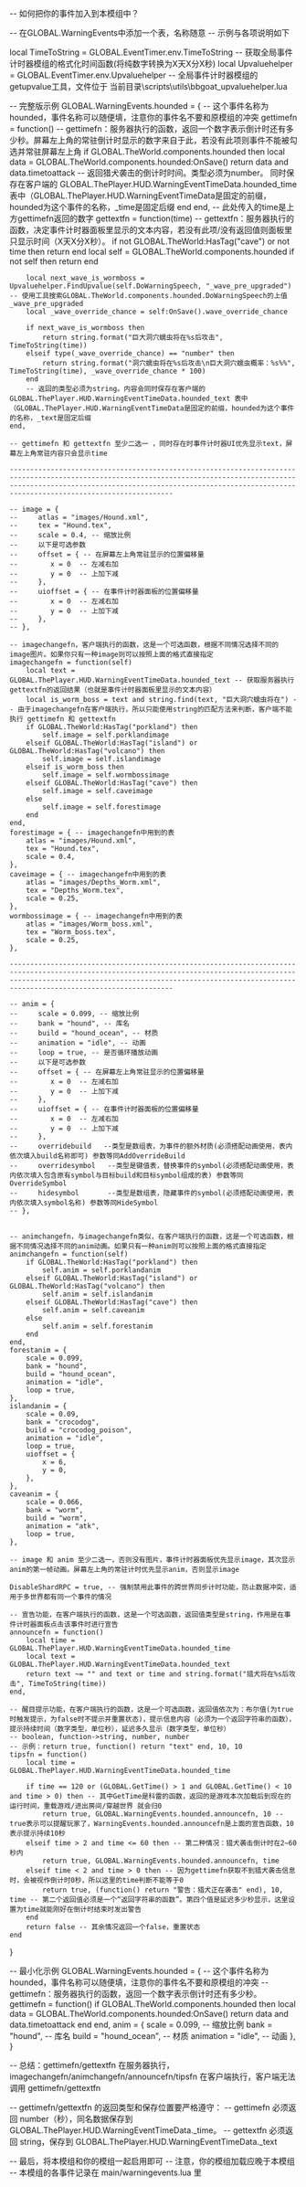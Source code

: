 -- 如何把你的事件加入到本模组中？

-- 在GLOBAL.WarningEvents中添加一个表，名称随意
-- 示例与各项说明如下

local TimeToString = GLOBAL.EventTimer.env.TimeToString -- 获取全局事件计时器模组的格式化时间函数(将纯数字转换为X天X分X秒)
local Upvaluehelper = GLOBAL.EventTimer.env.Upvaluehelper -- 全局事件计时器模组的getupvalue工具，文件位于 当前目录\scripts\utils\bbgoat_upvaluehelper.lua

-- 完整版示例
GLOBAL.WarningEvents.hounded = { -- 这个事件名称为 hounded，事件名称可以随便填，注意你的事件名不要和原模组的冲突
    gettimefn = function() -- gettimefn：服务器执行的函数，返回一个数字表示倒计时还有多少秒。屏幕左上角的常驻倒计时显示的数字来自于此，若没有此项则事件不能被勾选并常驻屏幕左上角
        if GLOBAL.TheWorld.components.hounded then
            local data = GLOBAL.TheWorld.components.hounded:OnSave()
            return data and data.timetoattack -- 返回猎犬袭击的倒计时时间。类型必须为number。 同时保存在客户端的 GLOBAL.ThePlayer.HUD.WarningEventTimeData.hounded_time 表中（GLOBAL.ThePlayer.HUD.WarningEventTimeData是固定的前缀，hounded为这个事件的名称，_time是固定后缀
        end
    end,
             -- 此处传入的time是上方gettimefn返回的数字
    gettextfn = function(time) -- gettextfn：服务器执行的函数，决定事件计时器面板里显示的文本内容，若没有此项/没有返回值则面板里只显示时间（X天X分X秒）。
        if not GLOBAL.TheWorld:HasTag("cave") or not time then return end
        local self = GLOBAL.TheWorld.components.hounded
        if not self then return end

        local next_wave_is_wormboss = Upvaluehelper.FindUpvalue(self.DoWarningSpeech, "_wave_pre_upgraded") -- 使用工具搜索GLOBAL.TheWorld.components.hounded.DoWarningSpeech的上值 _wave_pre_upgraded
        local _wave_override_chance = self:OnSave().wave_override_chance

        if next_wave_is_wormboss then
            return string.format("巨大洞穴蠕虫将在%s后攻击", TimeToString(time))
        elseif type(_wave_override_chance) == "number" then
            return string.format("洞穴蠕虫将在%s后攻击\n巨大洞穴蠕虫概率：%s%%", TimeToString(time), _wave_override_chance * 100)
        end
        -- 返回的类型必须为string。内容会同时保存在客户端的 GLOBAL.ThePlayer.HUD.WarningEventTimeData.hounded_text 表中（GLOBAL.ThePlayer.HUD.WarningEventTimeData是固定的前缀，hounded为这个事件的名称，_text是固定后缀
    end,

    -- gettimefn 和 gettextfn 至少二选一 ，同时存在时事件计时器UI优先显示text，屏幕左上角常驻内容只会显示time

    ----------------------------------------------------------------------------------------------------------------------------------------------------------------------------------------------------------------------------------------------------------

    -- image = {
    --     atlas = "images/Hound.xml",
    --     tex = "Hound.tex",
    --     scale = 0.4, -- 缩放比例
    --     以下是可选参数
    --     offset = { -- 在屏幕左上角常驻显示的位置偏移量
    --        x = 0  -- 左减右加
    --        y = 0  -- 上加下减
    --     },
    --     uioffset = { -- 在事件计时器面板的位置偏移量
    --        x = 0  -- 左减右加
    --        y = 0  -- 上加下减
    --     },
    -- },

    -- imagechangefn，客户端执行的函数，这是一个可选函数，根据不同情况选择不同的image图片。如果你只有一种image则可以按照上面的格式直接指定
    imagechangefn = function(self)
        local text = GLOBAL.ThePlayer.HUD.WarningEventTimeData.hounded_text -- 获取服务器执行gettextfn的返回结果（也就是事件计时器面板里显示的文本内容）
        local is_worm_boss = text and string.find(text, "巨大洞穴蠕虫将在") -- 由于imagechangefn在客户端执行，所以只能使用string的匹配方法来判断，客户端不能执行 gettimefn 和 gettextfn
        if GLOBAL.TheWorld:HasTag("porkland") then
            self.image = self.porklandimage
        elseif GLOBAL.TheWorld:HasTag("island") or GLOBAL.TheWorld:HasTag("volcano") then
            self.image = self.islandimage
        elseif is_worm_boss then
            self.image = self.wormbossimage
        elseif GLOBAL.TheWorld:HasTag("cave") then
            self.image = self.caveimage
        else
            self.image = self.forestimage
        end
    end,
    forestimage = { -- imagechangefn中用到的表
        atlas = "images/Hound.xml",
        tex = "Hound.tex",
        scale = 0.4,
    },
    caveimage = { -- imagechangefn中用到的表
        atlas = "images/Depths_Worm.xml",
        tex = "Depths_Worm.tex",
        scale = 0.25,
    },
    wormbossimage = { -- imagechangefn中用到的表
        atlas = "images/Worm_boss.xml",
        tex = "Worm_boss.tex",
        scale = 0.25,
    },

    ----------------------------------------------------------------------------------------------------------------------------------------------------------------------------------------------------------------------------------------------------------

    -- anim = {
    --     scale = 0.099, -- 缩放比例
    --     bank = "hound", -- 库名
    --     build = "hound_ocean", -- 材质
    --     animation = "idle", -- 动画
    --     loop = true, -- 是否循环播放动画
    --     以下是可选参数
    --     offset = { -- 在屏幕左上角常驻显示的位置偏移量
    --        x = 0  -- 左减右加
    --        y = 0  -- 上加下减
    --     },
    --     uioffset = { -- 在事件计时器面板的位置偏移量
    --        x = 0  -- 左减右加
    --        y = 0  -- 上加下减
    --     },
    --     overridebuild   --类型是数组表，为事件的额外材质(必须搭配动画使用，表内依次填入build名称即可) 参数等同AddOverrideBuild
    --     overridesymbol   --类型是键值表，替换事件的symbol(必须搭配动画使用，表内依次填入包含原有symbol与目标build和目标symbol组成的表) 参数等同OverrideSymbol
    --     hidesymbol       --类型是数组表，隐藏事件的symbol(必须搭配动画使用，表内依次填入symbol名称) 参数等同HideSymbol
    -- },


    -- animchangefn，与imagechangefn类似，在客户端执行的函数，这是一个可选函数，根据不同情况选择不同的anim动画。如果只有一种anim则可以按照上面的格式直接指定
    animchangefn = function(self)
        if GLOBAL.TheWorld:HasTag("porkland") then
            self.anim = self.porklandanim
        elseif GLOBAL.TheWorld:HasTag("island") or GLOBAL.TheWorld:HasTag("volcano") then
            self.anim = self.islandanim
        elseif GLOBAL.TheWorld:HasTag("cave") then
            self.anim = self.caveanim
        else
            self.anim = self.forestanim
        end
    end,
    forestanim = {
        scale = 0.099,
        bank = "hound",
        build = "hound_ocean",
        animation = "idle",
        loop = true,
    },
    islandanim = {
        scale = 0.09,
        bank = "crocodog",
        build = "crocodog_poison",
        animation = "idle",
        loop = true,
        uioffset = {
            x = 6,
            y = 0,
        },
    },
    caveanim = {
        scale = 0.066,
        bank = "worm",
        build = "worm",
        animation = "atk",
        loop = true,
    },

    -- image 和 anim 至少二选一，否则没有图片，事件计时器面板优先显示image，其次显示anim的第一帧动画。屏幕左上角的常驻计时优先显示anim，否则显示image

    DisableShardRPC = true, -- 强制禁用此事件的跨世界同步计时功能，防止数据冲突，适用于多世界都有同一个事件的情况

    -- 宣告功能，在客户端执行的函数，这是一个可选函数，返回值类型是string，作用是在事件计时器面板点击该事件时进行宣告
    announcefn = function()
        local time = GLOBAL.ThePlayer.HUD.WarningEventTimeData.hounded_time
        local text = GLOBAL.ThePlayer.HUD.WarningEventTimeData.hounded_text
        return text ~= "" and text or time and string.format("猎犬将在%s后攻击", TimeToString(time))
    end,

    -- 醒目提示功能，在客户端执行的函数，这是一个可选函数，返回值依次为：布尔值(为true时触发提示，为false时不提示并重置状态)，提示信息内容（必须为一个返回字符串的函数），提示持续时间（数字类型，单位秒），延迟多久显示（数字类型，单位秒）
    -- boolean, function->string, number, number
    -- 示例：return true, function() return "text" end, 10, 10
    tipsfn = function()
        local time = GLOBAL.ThePlayer.HUD.WarningEventTimeData.hounded_time

        if time == 120 or (GLOBAL.GetTime() > 1 and GLOBAL.GetTime() < 10 and time > 0) then -- 其中GetTime是科雷的函数，返回的是游戏本次加载后到现在的运行时间，重载游戏/进出房间/穿越世界 就会归0
            return true, GLOBAL.WarningEvents.hounded.announcefn, 10 -- true表示可以提醒玩家了，WarningEvents.hounded.announcefn是上面的宣告函数，10表示提示持续10秒
        elseif time > 2 and time <= 60 then -- 第二种情况：猎犬袭击倒计时在2~60秒内
            return true, GLOBAL.WarningEvents.hounded.announcefn, time
        elseif time < 2 and time > 0 then -- 因为gettimefn获取不到猎犬袭击信息时，会被视作倒计时0秒，所以这里的time判断不能等于0
            return true, (function() return "警告：猎犬正在袭击" end), 10, time -- 第二个返回值必须是一个“返回字符串的函数”。第四个值是延迟多少秒显示，这里设置为time就能刚好在倒计时结束时发出警告
        end
        return false -- 其余情况返回一个false，重置状态
    end
}

-- 最小化示例
GLOBAL.WarningEvents.hounded = { -- 这个事件名称为 hounded，事件名称可以随便填，注意你的事件名不要和原模组的冲突
    -- gettimefn：服务器执行的函数，返回一个数字表示倒计时还有多少秒。
    gettimefn = function()
        if GLOBAL.TheWorld.components.hounded then
            local data = GLOBAL.TheWorld.components.hounded:OnSave()
            return data and data.timetoattack
        end
    end,
    anim = {
        scale = 0.099, -- 缩放比例
        bank = "hound", -- 库名
        build = "hound_ocean", -- 材质
        animation = "idle", -- 动画
    },
}

-- 总结：gettimefn/gettextfn 在服务器执行，imagechangefn/animchangefn/announcefn/tipsfn 在客户端执行，客户端无法调用 gettimefn/gettextfn

-- gettimefn/gettextfn 的返回类型和保存位置要严格遵守：
-- gettimefn 必须返回 number（秒），同名数据保存到 GLOBAL.ThePlayer.HUD.WarningEventTimeData.<event>_time。
-- gettextfn 必须返回 string，保存到 GLOBAL.ThePlayer.HUD.WarningEventTimeData.<event>_text

-- 最后，将本模组和你的模组一起启用即可
-- 注意，你的模组加载应晚于本模组
-- 本模组的各事件记录在 main/warningevents.lua 里